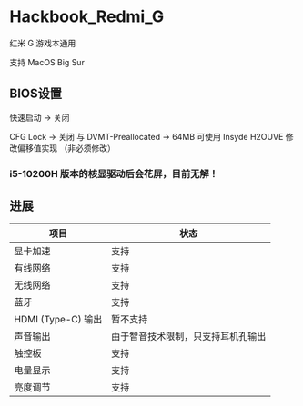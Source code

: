 # Hackbook_Redmi_G

红米 G 游戏本通用

支持 MacOS Big Sur

## BIOS设置

快速启动 -> 关闭

CFG Lock -> 关闭 与 DVMT-Preallocated -> 64MB 可使用 Insyde H2OUVE 修改偏移值实现 （非必须修改）

### i5-10200H 版本的核显驱动后会花屏，目前无解！

## 进展

| 项目 | 状态 |
| ---- | ---- |
| 显卡加速 | 支持 |
| 有线网络 | 支持 |
| 无线网络 | 支持 |
| 蓝牙 | 支持 |
| HDMI (Type-C) 输出 | 暂不支持 |
| 声音输出 | 由于智音技术限制，只支持耳机孔输出 |
| 触控板 | 支持 |
| 电量显示 | 支持 |
| 亮度调节 | 支持 |

